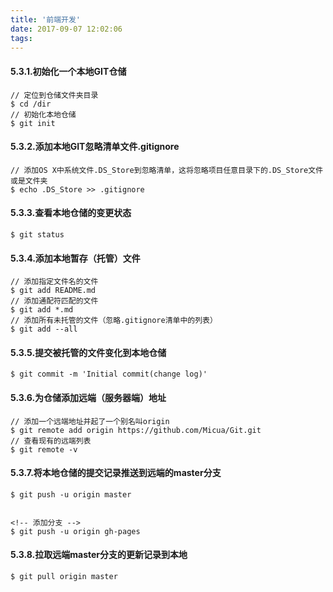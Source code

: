 ```yaml
---
title: '前端开发'
date: 2017-09-07 12:02:06
tags:
---
```

#### 5.3.1.初始化一个本地GIT仓储
```
// 定位到仓储文件夹目录
$ cd /dir
// 初始化本地仓储
$ git init
```

#### 5.3.2.添加本地GIT忽略清单文件.gitignore
```
// 添加OS X中系统文件.DS_Store到忽略清单，这将忽略项目任意目录下的.DS_Store文件或是文件夹
$ echo .DS_Store >> .gitignore
```

#### 5.3.3.查看本地仓储的变更状态
```
$ git status
```

#### 5.3.4.添加本地暂存（托管）文件
```
// 添加指定文件名的文件
$ git add README.md
// 添加通配符匹配的文件
$ git add *.md
// 添加所有未托管的文件（忽略.gitignore清单中的列表）
$ git add --all
```

#### 5.3.5.提交被托管的文件变化到本地仓储
```
$ git commit -m 'Initial commit(change log)'
```

#### 5.3.6.为仓储添加远端（服务器端）地址
```
// 添加一个远端地址并起了一个别名叫origin
$ git remote add origin https://github.com/Micua/Git.git
// 查看现有的远端列表
$ git remote -v
```

#### 5.3.7.将本地仓储的提交记录推送到远端的master分支
```
$ git push -u origin master


<!-- 添加分支 -->
$ git push -u origin gh-pages
```

#### 5.3.8.拉取远端master分支的更新记录到本地
```
$ git pull origin master
```
